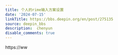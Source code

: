 ```yaml
---
title: 个人的rime输入方案设置
date: '2024-07-15'
linkTitle: https://bbs.deepin.org/en/post/275135
source: deepin_bbs
description:  chenyun 
disable_comments: true
---
```

https://ww
